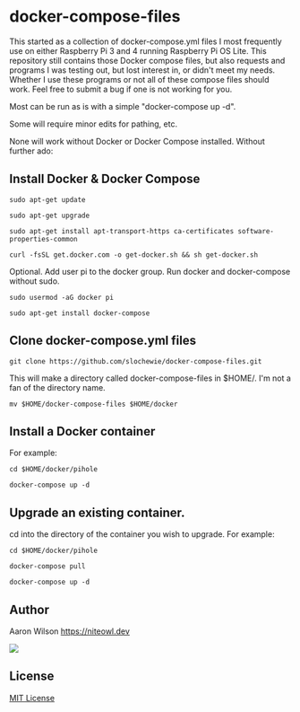 # docker-compose-files
This started as a collection of docker-compose.yml files I most frequently use on either Raspberry Pi 3 and 4 running Raspberry Pi OS Lite. This repository still contains those Docker compose files, but also requests and programs I was testing out, but lost interest in, or didn't meet my needs. Whether I use these programs or not all of these compose files should work. Feel free to submit a bug if one is not working for you.

Most can be run as is with a simple "docker-compose up -d".

Some will require minor edits for pathing, etc.

None will work without Docker or Docker Compose installed.
Without further ado:

## Install Docker & Docker Compose
```
sudo apt-get update
```
```
sudo apt-get upgrade
```
```
sudo apt-get install apt-transport-https ca-certificates software-properties-common
```
```
curl -fsSL get.docker.com -o get-docker.sh && sh get-docker.sh
```
Optional. Add user pi to the docker group. Run docker and docker-compose without sudo.
```
sudo usermod -aG docker pi
```
```
sudo apt-get install docker-compose
```

## Clone docker-compose.yml files

```
git clone https://github.com/slochewie/docker-compose-files.git
```
This will make a directory called docker-compose-files
in $HOME/.
I'm not a fan of the directory name.
```
mv $HOME/docker-compose-files $HOME/docker
```

## Install a Docker container
For example:
```
cd $HOME/docker/pihole
```
```
docker-compose up -d
```

## Upgrade an existing container.
cd into the directory of the container you wish to upgrade.
For example:
```
cd $HOME/docker/pihole
```
```
docker-compose pull
```
```
docker-compose up -d
```
## Author

Aaron Wilson <https://niteowl.dev>

[![](https://cdn.buymeacoffee.com/buttons/default-blue.png)](https://www.buymeacoffee.com/slochewie)

## License

[MIT License](./LICENSE)
